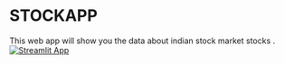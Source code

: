 # STOCKAPP
This web app will show you the data about indian stock market stocks .
[![Streamlit App](https://static.streamlit.io/badges/streamlit_badge_black_white.svg)](https://<stockprice>.streamlit.app)

